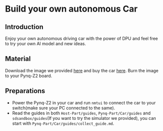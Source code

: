 <!--
 * @Author: Sauron Wu
 * @GitHub: wutianze
 * @Email: 1369130123qq@gmail.com
 * @Date: 2019-09-03 16:28:15
 * @LastEditors: Sauron Wu
 * @LastEditTime: 2019-10-15 15:50:29
 * @Description: 
 -->
# Build your own autonomous Car
## Introduction
Enjoy your own autonomous driving car with the power of DPU and feel free to try your own AI model and new ideas.

## Material
Download the image we provided [here]() and buy the car [here](). Burn the image to your Pynq-Z2 board.

## Preparations
- Power the Pynq-Z2 in your car and run `nmtui` to connect the car to your switch(make sure your PC connected to the same).
- Read the guides in both `Host-Part/guides`, `Pynq-Part/Car/guides` and `sdsandbox/guides`(If you want to try the simulator we provided), you can start with `Pynq-Part/Car/guides/collect_guide.md`.


